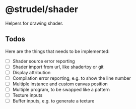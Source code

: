 # @strudel/shader

Helpers for drawing shader.

## Todos

Here are the things that needs to be implemented:

- [ ] Shader source error reporting
- [ ] Shader import from url, like shadertoy or git
- [ ] Display attribution
- [ ] Compilation error reporting, e.g. to show the line number
- [ ] Multiple instance and custom canvas position
- [ ] Multiple program, to be swapped like a pattern
- [ ] Texture inputs
- [ ] Buffer inputs, e.g. to generate a texture
